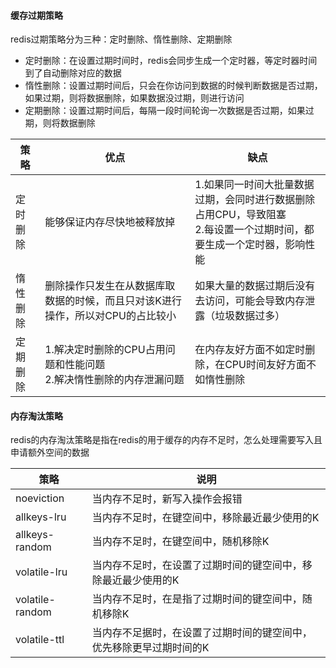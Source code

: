 #### 缓存过期策略

redis过期策略分为三种：定时删除、惰性删除、定期删除

- 定时删除：在设置过期时间时，redis会同步生成一个定时器，等定时器时间到了自动删除对应的数据
- 惰性删除：设置过期时间后，只会在你访问到数据的时候判断数据是否过期，如果过期，则将数据删除，如果数据没过期，则进行访问
- 定期删除：设置过期时间后，每隔一段时间轮询一次数据是否过期，如果过期，则将数据删除

| 策略     | 优点                                                         | 缺点                                                         |
| -------- | ------------------------------------------------------------ | ------------------------------------------------------------ |
| 定时删除 | 能够保证内存尽快地被释放掉                                   | 1.如果同一时间大批量数据过期，会同时进行数据删除占用CPU，导致阻塞<br>2.每设置一个过期时间，都要生成一个定时器，影响性能 |
| 惰性删除 | 删除操作只发生在从数据库取数据的时候，而且只对该K进行操作，所以对CPU的占比较小 | 如果大量的数据过期后没有去访问，可能会导致内存泄露（垃圾数据过多） |
| 定期删除 | 1.解决定时删除的CPU占用问题和性能问题<br>2.解决惰性删除的内存泄漏问题 | 在内存友好方面不如定时删除，在CPU时间友好方面不如惰性删除    |



#### 内存淘汰策略

redis的内存淘汰策略是指在redis的用于缓存的内存不足时，怎么处理需要写入且申请额外空间的数据

| 策略            | 说明                                                         |
| --------------- | ------------------------------------------------------------ |
| noeviction      | 当内存不足时，新写入操作会报错                               |
| allkeys-lru     | 当内存不足时，在键空间中，移除最近最少使用的K                |
| allkeys-random  | 当内存不足时，在键空间中，随机移除K                          |
| volatile-lru    | 当内存不足时，在设置了过期时间的键空间中，移除最近最少使用的K |
| volatile-random | 当内存不足时，在是指了过期时间的键空间中，随机移除K          |
| volatile-ttl    | 当内存不足据时，在设置了过期时间的键空间中，优先移除更早过期时间的K |

